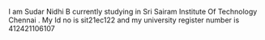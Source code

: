 I am Sudar Nidhi B currently studying in Sri Sairam Institute Of Technology Chennai . My Id no is sit21ec122 and my university register number is 412421106107
